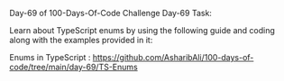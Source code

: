 Day-69 of 100-Days-Of-Code Challenge
Day-69 Task:

Learn about TypeScript enums by using the following guide and coding along with the examples provided in it:

Enums in TypeScript : https://github.com/AsharibAli/100-days-of-code/tree/main/day-69/TS-Enums
